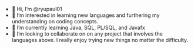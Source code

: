 - 👋 Hi, I’m @ryupaul01
- 👀 I’m interested in learning new languages and furthering my understanding on coding concepts.
- 🌱 I’m currently learning Java, SQL, PL/SQL, and Javafx
- 💞️ I’m looking to collaborate on on any project that involves the languages above. I really enjoy trying new things no matter the difficulty. 


<!---
ryupaul01/ryupaul01 is a ✨ special ✨ repository because its `README.md` (this file) appears on your GitHub profile.
You can click the Preview link to take a look at your changes.
--->
